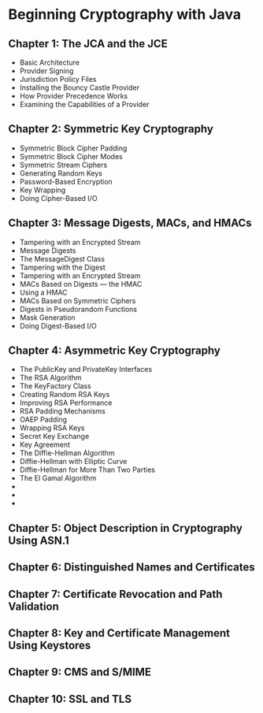 # Beginning Cryptography with Java

## Chapter 1: The JCA and the JCE
- Basic Architecture
- Provider Signing
- Jurisdiction Policy Files
- Installing the Bouncy Castle Provider
- How Provider Precedence Works
- Examining the Capabilities of a Provider

## Chapter 2: Symmetric Key Cryptography
- Symmetric Block Cipher Padding
- Symmetric Block Cipher Modes
- Symmetric Stream Ciphers
- Generating Random Keys
- Password-Based Encryption
- Key Wrapping
- Doing Cipher-Based I/O

## Chapter 3: Message Digests, MACs, and HMACs 
- Tampering with an Encrypted Stream
- Message Digests
- The MessageDigest Class
- Tampering with the Digest
- Tampering with an Encrypted Stream
- MACs Based on Digests — the HMAC
- Using a HMAC
- MACs Based on Symmetric Ciphers
- Digests in Pseudorandom Functions
- Mask Generation
- Doing Digest-Based I/O

## Chapter 4: Asymmetric Key Cryptography
- The PublicKey and PrivateKey Interfaces
- The RSA Algorithm
- The KeyFactory Class
- Creating Random RSA Keys
- Improving RSA Performance
- RSA Padding Mechanisms
- OAEP Padding
- Wrapping RSA Keys
- Secret Key Exchange
- Key Agreement
- The Diffie-Hellman Algorithm
- Diffie-Hellman with Elliptic Curve
- Diffie-Hellman for More Than Two Parties
- The El Gamal Algorithm
- 
- 
- 
## Chapter 5: Object Description in Cryptography Using ASN.1



## Chapter 6: Distinguished Names and Certificates


## Chapter 7: Certificate Revocation and Path Validation



## Chapter 8: Key and Certificate Management Using Keystores



## Chapter 9: CMS and S/MIME



## Chapter 10: SSL and TLS
## 
## 
## 
## 
## 












